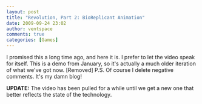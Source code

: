 ```yaml
---
layout: post
title: "Revolution, Part 2: BioReplicant Animation"
date: 2009-09-24 23:02
author: ventspace
comments: true
categories: [Games]
---
```

I promised this a long time ago, and here it is. I prefer to let the video speak for itself. This is a demo from January, so it's actually a much older iteration of what we've got now.
[Removed]
P.S. Of course I delete negative comments. It's my damn blog!

<b>UPDATE:</b> The video has been pulled for a while until we get a new one that better reflects the state of the technology.
